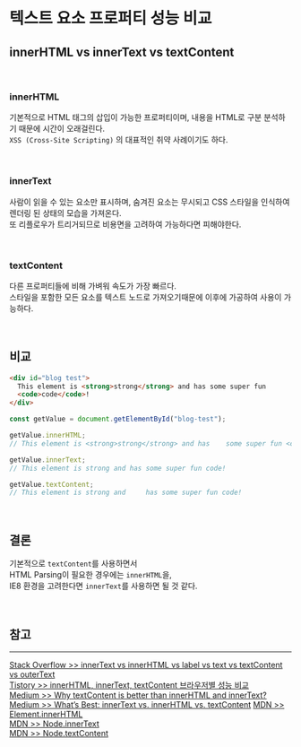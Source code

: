 # 텍스트 요소 프로퍼티 성능 비교

## **innerHTML vs innerText vs textContent**

<br />

### **innerHTML**

기본적으로 HTML 태그의 삽입이 가능한 프로퍼티이며, 내용을 HTML로 구분 분석하기 때문에 시간이 오래걸린다.  
`XSS (Cross-Site Scripting)` 의 대표적인 취약 사례이기도 하다.

<br />

### **innerText**

사람이 읽을 수 있는 요소만 표시하며, 숨겨진 요소는 무시되고 CSS 스타일을 인식하여 렌더링 된 상태의 모습을 가져온다.  
또 리플로우가 트리거되므로 비용면을 고려하여 가능하다면 피해야한다.

<br />

### **textContent**

다른 프로퍼티들에 비해 가벼워 속도가 가장 빠르다.  
스타일을 포함한 모든 요소를 텍스트 노드로 가져오기때문에 이후에 가공하여 사용이 가능하다.

<br />

## **비교**

```html
<div id="blog test">
  This element is <strong>strong</strong> and has some super fun
  <code>code</code>!
</div>
```

```js
const getValue = document.getElementById("blog-test");

getValue.innerHTML;
// This element is <strong>strong</strong> and has    some super fun <code>code</code>!

getValue.innerText;
// This element is strong and has some super fun code!

getValue.textContent;
// This element is strong and     has some super fun code!
```

<br />

## **결론**

기본적으로 `textContent`를 사용하면서  
HTML Parsing이 필요한 경우에는 `innerHTML`을,  
IE8 환경을 고려한다면 `innerText`를 사용하면 될 것 같다.

<br />

## **참고**

---

[Stack Overflow >> innerText vs innerHTML vs label vs text vs textContent vs outerText](https://stackoverflow.com/questions/24427621/innertext-vs-innerhtml-vs-label-vs-text-vs-textcontent-vs-outertext)  
[Tistory >> innerHTML, innerText, textContent 브라우저별 성능 비교](https://equal-blog.tistory.com/entry/innerHTML-innerText-textContent-%EB%B8%8C%EB%9D%BC%EC%9A%B0%EC%A0%80%EB%B3%84-%EC%84%B1%EB%8A%A5-%EB%B9%84%EA%B5%90)  
[Medium >> Why textContent is better than innerHTML and innerText?](https://blog.cloudboost.io/why-textcontent-is-better-than-innerhtml-and-innertext-9f8073eb9061)  
[Medium >> What’s Best: innerText vs. innerHTML vs. textContent](https://medium.com/better-programming/whats-best-innertext-vs-innerhtml-vs-textcontent-903ebc43a3fc)
[MDN >> Element.innerHTML](https://developer.mozilla.org/ko/docs/Web/API/Element/innerHTML)  
[MDN >> Node.innerText](https://developer.mozilla.org/ko/docs/Web/API/Node/innerText)  
[MDN >> Node.textContent](https://developer.mozilla.org/ko/docs/Web/API/Node/textContent)
